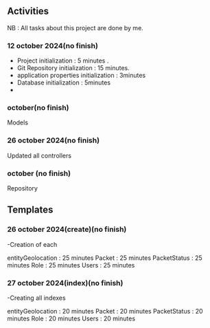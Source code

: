 ## Activities
NB : All tasks about this project are done by me.
### 12 october 2024(no finish)

- Project initialization : 5 minutes .
- Git Repository initialization : 15 minutes.
- application properties initialization : 3minutes
- Database initialization : 5minutes
- 
### october(no finish)
Models

###  26 october 2024(no finish)
Updated all controllers

###  october (no finish)
Repository 

## Templates

### 26 october 2024(create)(no finish)
-Creation of each 

entityGeolocation : 25 minutes
Packet : 25  minutes
PacketStatus : 25  minutes
Role : 25  minutes
Users : 25 minutes

### 27 october 2024(index)(no finish)
-Creating all indexes

entityGeolocation : 20 minutes
Packet : 20 minutes
PacketStatus : 20 minutes
Role : 20 minutes
Users : 20  minutes